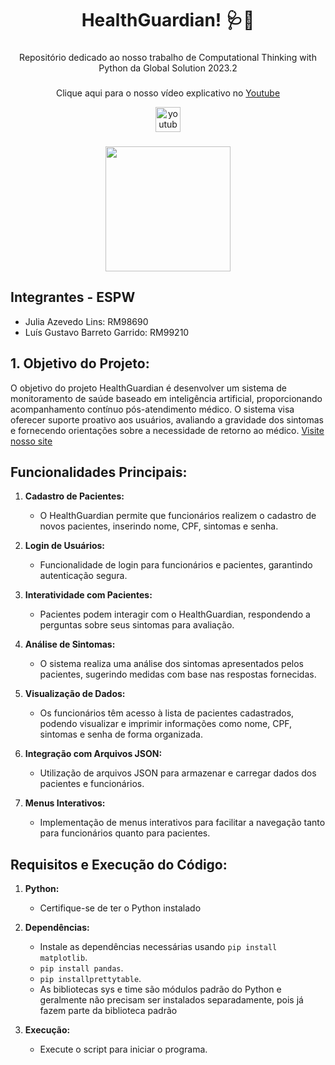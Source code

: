 <h1 align="center">HealthGuardian! 🩺💊</h1>

###

<p align="center">Repositório dedicado ao nosso trabalho de Computational Thinking with Python da Global Solution 2023.2</p>

###

<div align="center">
  <p align="center">Clique aqui para o nosso vídeo explicativo no <a href="https://www.youtube.com/">Youtube</a></p>
  <a href="https://www.youtube.com/">
    <img src="https://img.shields.io/static/v1?message=Youtube&logo=youtube&label=&color=FF0000&logoColor=white&labelColor=&style=for-the-badge" height="40" alt="youtube logo"  />
  </a>
</div>

###

<div align="center">
  <img height="200" src="https://tenor.com/bXe9w.gif"  />
</div>

## Integrantes - ESPW
- Julia Azevedo Lins: RM98690
- Luís Gustavo Barreto Garrido: RM99210

## 1. Objetivo do Projeto:

O objetivo do projeto HealthGuardian é desenvolver um sistema de monitoramento de saúde baseado em inteligência artificial, proporcionando acompanhamento contínuo pós-atendimento médico. O sistema visa oferecer suporte proativo aos usuários, avaliando a gravidade dos sintomas e fornecendo orientações sobre a necessidade de retorno ao médico.
<a href="https://juliaazevedolins.github.io/healthguardian-site/">Visite nosso site</a>

## Funcionalidades Principais:

1. **Cadastro de Pacientes:**
   - O HealthGuardian permite que funcionários realizem o cadastro de novos pacientes, inserindo nome, CPF, sintomas e senha.

2. **Login de Usuários:**
   - Funcionalidade de login para funcionários e pacientes, garantindo autenticação segura.

3. **Interatividade com Pacientes:**
   - Pacientes podem interagir com o HealthGuardian, respondendo a perguntas sobre seus sintomas para avaliação.

4. **Análise de Sintomas:**
   - O sistema realiza uma análise dos sintomas apresentados pelos pacientes, sugerindo medidas com base nas respostas fornecidas.

5. **Visualização de Dados:**
   - Os funcionários têm acesso à lista de pacientes cadastrados, podendo visualizar e imprimir informações como nome, CPF, sintomas e senha de forma organizada.

6. **Integração com Arquivos JSON:**
   - Utilização de arquivos JSON para armazenar e carregar dados dos pacientes e funcionários.

7. **Menus Interativos:**
   - Implementação de menus interativos para facilitar a navegação tanto para funcionários quanto para pacientes.

## Requisitos e Execução do Código:

1. **Python:**
   - Certifique-se de ter o Python instalado

2. **Dependências:**
   - Instale as dependências necessárias usando `pip install matplotlib`.
   - `pip install pandas`.
   - `pip installprettytable`.
   - As bibliotecas sys e time são módulos padrão do Python e geralmente não precisam ser instalados separadamente, pois já fazem parte da biblioteca padrão

3. **Execução:**
   - Execute o script para iniciar o programa.
